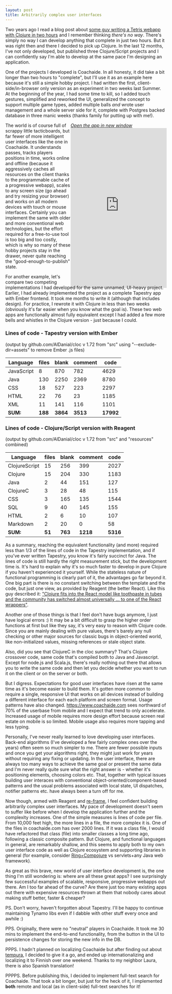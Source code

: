 ```yaml
---
layout: post
title: Arbitrarily complex user interfaces
---
```


Two years ago I read a blog post about [some guy writing a Tetris webapp with Clojure in two hours](http://timothypratley.blogspot.com/2015/07/you-should-be-using-figwheelreagent.html) and I remember thinking *there's no way*. There's simply no way I can develop anything that complete in just two hours. But it was right then and there I decided to pick up Clojure. In the last 12 months, I've not only developed, but published three Clojure/Script projects and I can confidently say I'm able to develop at the same pace I'm designing an application.

One of the projects I developed is Coachaide. In all honesty, it did take a bit longer than two hours to "complete", but I'll use it as an example here because it's still a simple hobby project. I had written the first, client-side/in-browser only version as an experiment in two weeks last Summer. At the beginning of the year, I had some time to kill, so I added touch gestures, simplified and reworked the UI, generalized the concept to support multiple game types, added multiple balls *and* wrote user management and a whole server side for it, complete with Postgres backed database in three manic weeks (thanks family for putting up with me!).

<div markdown="0" style="float: right;width: 40%;height: 500px;min-width: 300px;">
<div><a target="blank" href="https://soccer.coachaide.com/shared/play/4087e526-1d7b-400e-b12c-4b171c5c796b"><i>Open the app in new window</i></a></div>
<iframe style="width: 100%; height: 100%" src="https://soccer.coachaide.com/shared/play/4087e526-1d7b-400e-b12c-4b171c5c796b" frameborder="0">
</iframe>
</div>

The world is of course full of scrappy little tacticboards, but far fewer of more intelligent user interfaces like the one in Coachaide. It understands passes, tracks players positions in time, works online and offline (because it aggressively caches all resources on the client thanks to the programmable cache of a progressive webapp), scales to any screen size (go ahead and try resizing your browser) and works on all modern devices with touch or mouse interfaces. Certainly you can implement the same with older and more conventional web technologies, but the effort required for a free-to-use tool is too big and too costly, which is why so many of these hobby projects stay in the drawer, never quite reaching the "good-enough-to-publish" state.

For another example, let's compare two competing implementations I had developed for the same unnamed, UI-heavy project. Earlier, I had already implemented the project as a complete Tapestry app with Ember frontend. It took me months to write it (although that includes design). For practice, I rewrote it with Clojure in less than two weeks (obviously it's far easier when you know what the goal is). These two web apps are functionally almost fully equivalent except I had added a few more bells and whistles in the Clojure version - just because I could.

### Lines of code - Tapestry version with Ember
(output by github.com/AlDanial/cloc v 1.72 from "src" using "--exclude-dir=assets"
 to remove Ember .js files)

Language           |  files     |     blank    |  comment    |    code  |
-------------------|------------|--------------|-------------|----------|
JavaScript         |     8      |       870    |      782    |    4629  |
Java               |    130     |      2250    |     2369    |    8780  |
CSS                |     18     |       527    |      223    |    2297  |
HTML               |     22     |        76    |       23    |    1185  |
XML                |     11     |       141    |      116    |    1101  |
**SUM:**           |  **188**   |    **3864**  |   **3513**  | **17992**|

### Lines of code - Clojure/Script version with Reagent
(output by github.com/AlDanial/cloc v 1.72 from "src" and "resources" combined)

Language        |    files     |    blank    |  comment      |     code   |
----------------|--------------|-------------|---------------|------------|
ClojureScript   |       15     |      256    |      399      |     2027   |
Clojure         |       15     |      204    |      330      |     1183   |
Java            |        2     |       44    |      151      |      127   |
ClojureC        |        3     |       28    |       48      |      115   |
CSS             |        3     |      165    |      135      |     1544   |
SQL             |        9     |       40    |      145      |      155   |
HTML            |        2     |        6    |       10      |      107   |
Markdown        |        2     |       20    |        0      |       58   |
**SUM:**        |   **51**     |  **763**    |  **1218**     | **5316**   |

As a summary, reaching the equivalent functionality (and more) required less than 1/3 of the lines of code in the Tapestry implementation, and if you've ever written Tapestry, you know it's fairly succinct for Java. The lines of code is still hardly the right measurement stick, but the development time is. It's hard to explain why it's so much faster to develop in pure Clojure if you haven't experienced it yourself. While the stateless nature of functional programming is clearly part of it, the advantages go far beyond it. One big part is there is no constant switching between the template and the code, but just one view, as provided by Reagent (the better React). Like this guy described it: ["Clojure fits into the React model like toothpaste in tubes and the community has switched almost universally ... to one of the React wrappers"](https://news.ycombinator.com/item?id=9490638).

Another one of those things is that I feel don't have bugs anymore, I just have logical errors :) It may be a bit difficult to grasp the higher order functions at first but like they say, it's very easy to reason with Clojure code. Since you are mainly dealing with pure values, there's barely any null checking or other major sources for classic bugs in object-oriented world, like non-initialized values, missing references or stale object state.

Also, did you see that ClojureC in the cloc summary? That's Clojure crossover code, same code that's compiled both to Java and Javascript. Except for node.js and Scala.js, there's really nothing out there that allows you to write the same code and then let you decide whether you want to run it on the client or on the server or both.

But I digress. Expectations for good user interfaces have risen at the same time as it's become easier to build them. It's gotten more common to require a single, responsive UI that works on all devices instead of building a different interface for each each platform and screen format. Usage patterns have also changed. <https://www.coachaide.com> sees northward of 70% of the userbase from mobile and I expect that trend to only accelerate. Increased usage of mobile requires more design effort because screen real estate on mobile is so limited. Mobile usage also requires more tapping and less typing.

Personally, I've never really learned to love developing user interfaces. Back-end algorithms (I've developed a few fairly complex ones over the years) often seem so much simpler to me. There are fewer possible inputs and once you get your algorithms right, they might just work for years without requiring any fixing or updating. In the user interface, there are always too many ways to achieve the same goal or present the same data and I'm never really quite sure what the right answer is - whether it's positioning elements, choosing colors etc. That, together with typical issues building user interaces with conventional object-oriented/component-based patterns and the usual problems associated with local state, UI dispatches, notifier patterns etc. have always been a turn off for me.

Now though, armed with Reagent and [re-frame](https://github.com/Day8/re-frame), I feel confident building arbitrarily complex user interfaces. My pace of development doesn't seem to suffer like before when I develop the application further and the complexity increases. One of the simple measures is lines of code per file. From 10,000 feet high, the more lines in a file, the more complex it is. One of the files in coachaide.com has over 2000 lines. If it was a class file, I would have refactored that class (file) into smaller classes a long time ago, following a classic composite pattern. But Clojure, and functional languages in general, are remarkably shallow, and this seems to apply both to my own user interface code as well as Clojure ecosystem and supporting libraries in general (for example, consider [Ring+Compojure](http://clojure-doc.org/articles/tutorials/basic_web_development.html) vs servlets+any Java web framework).

As great as this brave, new world of user interface development is, the one thing I'm still wondering is: where are all these great apps? I see surprisingly few successful examples of scalable, responsive, progressive webapps out there. Am I too far ahead of the curve? Are there just too many existing apps out there with expensive resources thrown at them that nobody cares about making stuff better, faster & cheaper?

PS. Don't worry, haven't forgotten about Tapestry. I'll be happy to continue maintaining Tynamo libs even if I dabble with other stuff every once and awhile :)

PPS. Originally, there were no "neutral" players in Coachaide. It took me 30 mins to implement the end-to-end functionality, from the button in the UI to persistence changes for storing the new info in the DB.

PPPS. I hadn't planned on localizing Coachaide but after finding out about [tempura](https://github.com/ptaoussanis/tempura), I decided to give it a go, and ended up internationalizing and localizing it to Finnish over one weekend. Thanks to my neighbor Laura, there is also Spanish translation!

PPPPS. Before publishing this, I decided to implement full-text search for Coachaide. That took a bit longer, but just for the heck of it, I implemented **both** remote and local (as in client-side) full-text searches for it!
